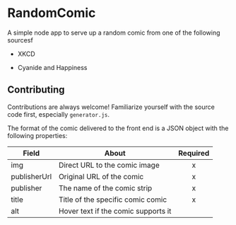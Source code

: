 # RandomComic

A simple node app to serve up a random comic from one of the following sourcesf

* XKCD

* Cyanide and Happiness

## Contributing

Contributions are always welcome! Familiarize yourself with the source code first, especially `generator.js`. 

The format of the comic delivered to the front end is a JSON object with the following properties:

| Field  | About | Required |
| ------------- | ------------- | :-: | 
| img | Direct URL to the comic image | x |
| publisherUrl  | Original URL of the comic  | x |
| publisher | The name of the comic strip | x |
| title | Title of the specific comic comic | x |
| alt | Hover text if the comic supports it | |
